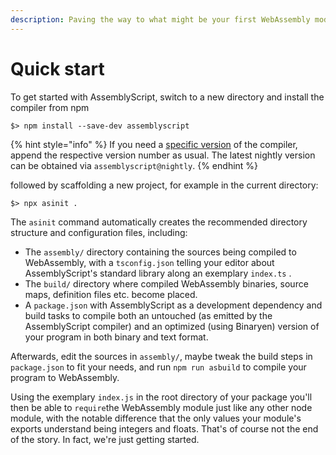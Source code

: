 ```yaml
---
description: Paving the way to what might be your first WebAssembly module.
---
```


# Quick start

To get started with AssemblyScript, switch to a new directory and install the compiler from npm

```text
$> npm install --save-dev assemblyscript
```

{% hint style="info" %}
If you need a [specific version](https://github.com/AssemblyScript/assemblyscript/releases) of the compiler, append the respective version number as usual. The latest nightly version can be obtained via `assemblyscript@nightly`.
{% endhint %}

followed by scaffolding a new project, for example in the current directory:

```text
$> npx asinit .
```

The `asinit` command automatically creates the recommended directory structure and configuration files, including:

* The `assembly/` directory containing the sources being compiled to WebAssembly, with a `tsconfig.json` telling your editor about AssemblyScript's standard library along an exemplary `index.ts` .
* The `build/` directory where compiled WebAssembly binaries, source maps, definition files etc. become placed.
* A `package.json` with AssemblyScript as a development dependency and build tasks to compile both an untouched \(as emitted by the AssemblyScript compiler\) and an optimized \(using Binaryen\) version of your program in both binary and text format.

Afterwards, edit the sources in `assembly/`, maybe tweak the build steps in `package.json` to fit your needs, and run `npm run asbuild` to compile your program to WebAssembly.

Using the exemplary `index.js` in the root directory of your package you'll then be able to `require`the WebAssembly module just like any other node module, with the notable difference that the only values your module's exports understand being integers and floats. That's of course not the end of the story. In fact, we're just getting started.



